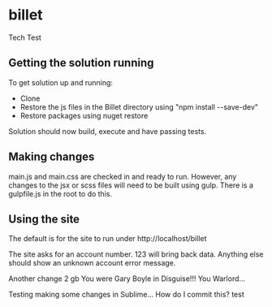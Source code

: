 # billet

Tech Test

## Getting the solution running

To get solution up and running:

* Clone
* Restore the js files in the Billet directory using "npm install --save-dev"
* Restore packages using nuget restore

Solution should now build, execute and have passing tests.

## Making changes

main.js and main.css are checked in and ready to run. However, any changes to the jsx or scss files will need to be built using gulp. There is a gulpfile.js in the root to do this.

## Using the site

The default is for the site to run under http://localhost/billet

The site asks for an account number. 123 will bring back data. Anything else should show an unknown account error message.

Another change 2 gb You were Gary Boyle in Disguise!!! You Warlord...

Testing making some changes in Sublime... How do I commit this?
test